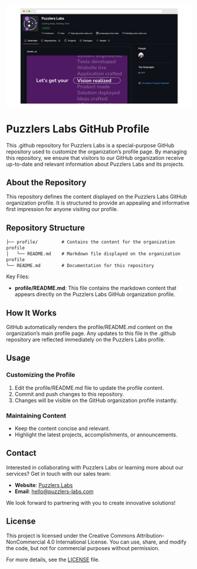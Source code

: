 ![Puzzlers Labs Banner](.github/images/banner.png)

# Puzzlers Labs GitHub Profile

This .github repository for Puzzlers Labs is a special-purpose GitHub repository used to customize the organization’s profile page. By managing this repository, we ensure that visitors to our GitHub organization receive up-to-date and relevant information about Puzzlers Labs and its projects.

## About the Repository

This repository defines the content displayed on the Puzzlers Labs GitHub organization profile. It is structured to provide an appealing and informative first impression for anyone visiting our profile.

## Repository Structure

```
├── profile/         # Contains the content for the organization profile
│   └── README.md    # Markdown file displayed on the organization profile
└── README.md        # Documentation for this repository
```

Key Files:

- **profile/README.md**: This file contains the markdown content that appears directly on the Puzzlers Labs GitHub organization profile.

## How It Works

GitHub automatically renders the profile/README.md content on the organization’s main profile page. Any updates to this file in the .github repository are reflected immediately on the Puzzlers Labs profile.

## Usage

### Customizing the Profile

1. Edit the profile/README.md file to update the profile content.
2. Commit and push changes to this repository.
3. Changes will be visible on the GitHub organization profile instantly.

### Maintaining Content

- Keep the content concise and relevant.
- Highlight the latest projects, accomplishments, or announcements.

## Contact

Interested in collaborating with Puzzlers Labs or learning more about our services? Get in touch with our sales team:

- **Website**: [Puzzlers Labs](https://puzzlers-labs.com)
- **Email**: [hello@puzzlers-labs.com](mailto:hello@puzzlers-labs.com)

We look forward to partnering with you to create innovative solutions!

## License
This project is licensed under the Creative Commons Attribution-NonCommercial 4.0 International License. You can use, share, and modify the code, but not for commercial purposes without permission.

For more details, see the [LICENSE](LICENSE) file.